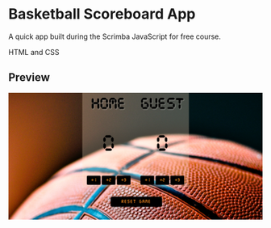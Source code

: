 # Basketball Scoreboard App

A quick app built during the Scrimba JavaScript for free course.

HTML and CSS

## Preview

<img src="game.png" alt="preview"></a>
